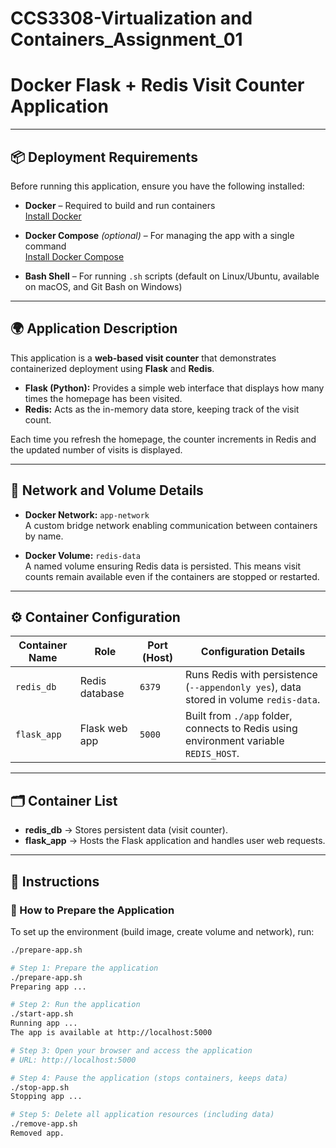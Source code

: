 # CCS3308-Virtualization and Containers_Assignment_01

# Docker Flask + Redis Visit Counter Application

---

## 📦 Deployment Requirements

Before running this application, ensure you have the following installed:

- **Docker** – Required to build and run containers  
  [Install Docker](https://docs.docker.com/get-docker/)  

- **Docker Compose** *(optional)* – For managing the app with a single command  
  [Install Docker Compose](https://docs.docker.com/compose/install/)  

- **Bash Shell** – For running `.sh` scripts (default on Linux/Ubuntu, available on macOS, and Git Bash on Windows)  

---

## 🌍 Application Description

This application is a **web-based visit counter** that demonstrates containerized deployment using **Flask** and **Redis**.

- **Flask (Python):** Provides a simple web interface that displays how many times the homepage has been visited.  
- **Redis:** Acts as the in-memory data store, keeping track of the visit count.  

Each time you refresh the homepage, the counter increments in Redis and the updated number of visits is displayed.

---

## 🔗 Network and Volume Details

- **Docker Network:** `app-network`  
  A custom bridge network enabling communication between containers by name.  

- **Docker Volume:** `redis-data`  
  A named volume ensuring Redis data is persisted. This means visit counts remain available even if the containers are stopped or restarted.  

---

## ⚙️ Container Configuration

| Container Name | Role           | Port (Host) | Configuration Details                                                                 |
|----------------|----------------|-------------|---------------------------------------------------------------------------------------|
| `redis_db`     | Redis database | `6379`      | Runs Redis with persistence (`--appendonly yes`), data stored in volume `redis-data`. |
| `flask_app`    | Flask web app  | `5000`      | Built from `./app` folder, connects to Redis using environment variable `REDIS_HOST`. |

---

## 🗂️ Container List

- **redis_db** → Stores persistent data (visit counter).  
- **flask_app** → Hosts the Flask application and handles user web requests.  

---

## 🚀 Instructions

### 🔧 How to Prepare the Application

To set up the environment (build image, create volume and network), run:

```bash
./prepare-app.sh

# Step 1: Prepare the application
./prepare-app.sh
Preparing app ...

# Step 2: Run the application
./start-app.sh
Running app ...
The app is available at http://localhost:5000

# Step 3: Open your browser and access the application
# URL: http://localhost:5000

# Step 4: Pause the application (stops containers, keeps data)
./stop-app.sh
Stopping app ...

# Step 5: Delete all application resources (including data)
./remove-app.sh
Removed app.

